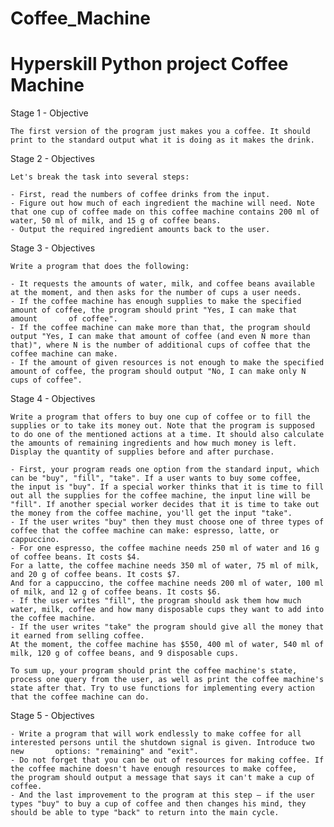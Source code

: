 # Coffee_Machine
# Hyperskill Python project Coffee Machine

Stage 1 - 
  Objective
  
    The first version of the program just makes you a coffee. It should print to the standard output what it is doing as it makes the drink.

Stage 2 - 
  Objectives
  
    Let's break the task into several steps:

    - First, read the numbers of coffee drinks from the input.
    - Figure out how much of each ingredient the machine will need. Note that one cup of coffee made on this coffee machine contains 200 ml of       water, 50 ml of milk, and 15 g of coffee beans.
    - Output the required ingredient amounts back to the user.

Stage 3 - 
  Objectives
  
    Write a program that does the following:

    - It requests the amounts of water, milk, and coffee beans available at the moment, and then asks for the number of cups a user needs.
    - If the coffee machine has enough supplies to make the specified amount of coffee, the program should print "Yes, I can make that amount       of coffee".
    - If the coffee machine can make more than that, the program should output "Yes, I can make that amount of coffee (and even N more than         that)", where N is the number of additional cups of coffee that the coffee machine can make.
    - If the amount of given resources is not enough to make the specified amount of coffee, the program should output "No, I can make only N     cups of coffee".

Stage 4 - 
  Objectives
  
    Write a program that offers to buy one cup of coffee or to fill the supplies or to take its money out. Note that the program is supposed       to do one of the mentioned actions at a time. It should also calculate the amounts of remaining ingredients and how much money is left.       Display the quantity of supplies before and after purchase.

    - First, your program reads one option from the standard input, which can be "buy", "fill", "take". If a user wants to buy some coffee,       the input is "buy". If a special worker thinks that it is time to fill out all the supplies for the coffee machine, the input line will be     "fill". If another special worker decides that it is time to take out the money from the coffee machine, you'll get the input "take".
    - If the user writes "buy" then they must choose one of three types of coffee that the coffee machine can make: espresso, latte, or           cappuccino.
    - For one espresso, the coffee machine needs 250 ml of water and 16 g of coffee beans. It costs $4.
    For a latte, the coffee machine needs 350 ml of water, 75 ml of milk, and 20 g of coffee beans. It costs $7.
    And for a cappuccino, the coffee machine needs 200 ml of water, 100 ml of milk, and 12 g of coffee beans. It costs $6.
    - If the user writes "fill", the program should ask them how much water, milk, coffee and how many disposable cups they want to add into       the coffee machine.
    - If the user writes "take" the program should give all the money that it earned from selling coffee.
    At the moment, the coffee machine has $550, 400 ml of water, 540 ml of milk, 120 g of coffee beans, and 9 disposable cups.

    To sum up, your program should print the coffee machine's state, process one query from the user, as well as print the coffee machine's       state after that. Try to use functions for implementing every action that the coffee machine can do.

Stage 5 - 
  Objectives
  
    - Write a program that will work endlessly to make coffee for all interested persons until the shutdown signal is given. Introduce two new       options: "remaining" and "exit".
    - Do not forget that you can be out of resources for making coffee. If the coffee machine doesn't have enough resources to make coffee,         the program should output a message that says it can't make a cup of coffee.
    - And the last improvement to the program at this step — if the user types "buy" to buy a cup of coffee and then changes his mind, they         should be able to type "back" to return into the main cycle.
